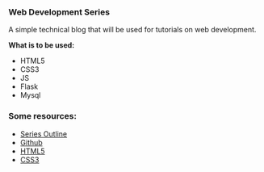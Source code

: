 ### Web Development Series

A simple technical blog that will be used for tutorials on web development.

**What is to be used:**
- HTML5
- CSS3
- JS
- Flask
- Mysql

### Some resources:

- [Series Outline](https://drive.google.com/file/d/11Dd9Lke1lnlP4C30xTQGeKtshWzauCus/view?usp=sharing)
- [Github](https://drive.google.com/drive/folders/1Lf1eQcIFMIgxHd3T1LakUP3Pb0zERYxm?usp=sharing)
- [HTML5](https://developer.mozilla.org/en-US/docs/Web/Guide/HTML/HTML5)
- [CSS3](https://developer.mozilla.org/en-US/docs/Web/CSS)